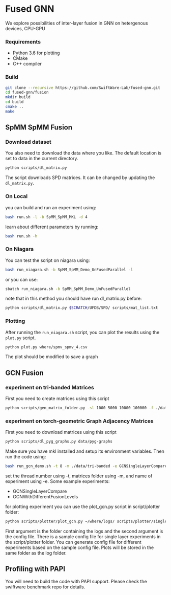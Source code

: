 # Fused GNN

We explore possibilities of inter-layer fusion in GNN on hetergenous devices, CPU-GPU

### Requirements

- Python 3.6 for plotting
- CMake
- C++ compiler

### Build

```bash
git clone --recursive https://github.com/SwiftWare-Lab/fused-gnn.git
cd fused-gnn/fusion
mkdir build
cd build
cmake ..
make
```

## SpMM SpMM Fusion

### Download dataset

You also need to download the data where you like. The default location
is set to data in the current directory.

```bash
python scripts/dl_matrix.py
```

The script downloads SPD matrices. It can be changed by updating the `dl_matrix.py`.

### On Local

you can build and run an experiment using:

```bash
bash run.sh -l -b SpMM_SpMM_MKL -d 4
```

learn about different parameters by running:

```bash
bash run.sh -h
```

### On Niagara

You can test the script on niagara using:

```bash
bash run_niagara.sh -b SpMM_SpMM_Demo_UnFusedParallel -l
```

or you can use:

```bash
sbatch run_niagara.sh -b SpMM_SpMM_Demo_UnFusedParallel
```

note that in this method you should have run dl_matrix.py before:

```bash
python scripts/dl_matrix.py $SCRATCH/UFDB/SPD/ scripts/mat_list.txt
```

### Plotting

After running the `run_niagara.sh` script, you can plot the results using the `plot.py` script.

```bash
python plot.py where/spmv_spmv_4.csv
```

The plot should be modified to save a graph

## GCN Fusion

### experiment on tri-banded Matrices

First you need to create matrices using this script

```bash
python scripts/gen_matrix_folder.py -sl 1000 5000 10000 100000 -f ./data/tri-banded -b 3
```

### experiment on torch-geometric Graph Adjacency Matrices

First you need to download matrices using this script

```bash
python scripts/dl_pyg_graphs.py data/pyg-graphs
```

Make sure you have mkl installed and setup its environment variables.
Then run the code using:

```bash
bash run_gcn_demo.sh -t 8 -m ./data/tri-banded -e GCNSingleLayerCompare
```

set the thread number using -t, matrices folder using -m, and name of experiment using -e.
Some example experiments:

- GCNSingleLayerCompare
- GCNWithDifferentFusionLevels

for plotting experiment you can use the plot_gcn.py script in script/plotter folder:

```bash
python scripts/plotter/plot_gcn.py ~/where/logs/ scripts/plotter/single_layer_config.yaml
```

First argument is the folder containing the logs and the second argument is the config file. There is a sample config 
file for single layer experiments in the script/plotter folder. You can generate config file for different experiments 
based on the sample config file.
Plots will be stored in the same folder as the log folder.


## Profiling with PAPI
You will need to build the code with PAPI support. Please check the 
swiftware benchmark repo for details. 